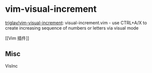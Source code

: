 # vim-visual-increment

[triglav/vim-visual-increment](https://github.com/triglav/vim-visual-increment): visual-increment.vim - use CTRL+A/X to create increasing sequence of numbers or letters via visual mode


[[Vim 插件]]

## Misc


VisInc





